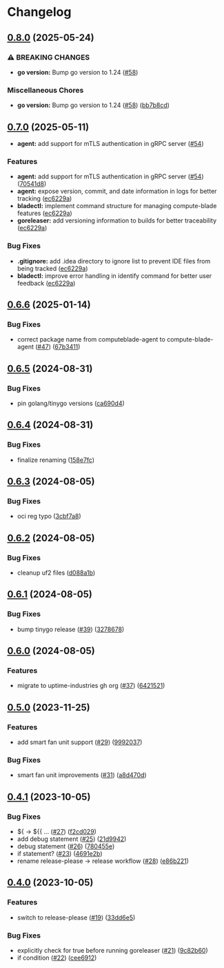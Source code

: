 # Changelog

## [0.8.0](https://github.com/uptime-industries/compute-blade-agent/compare/v0.7.0...v0.8.0) (2025-05-24)

### ⚠ BREAKING CHANGES

* **go version:** Bump go version to 1.24 ([#58](https://github.com/uptime-industries/compute-blade-agent/issues/58))

### Miscellaneous Chores

* **go version:** Bump go version to 1.24 ([#58](https://github.com/uptime-industries/compute-blade-agent/issues/58)) ([bb7b8cd](https://github.com/uptime-industries/compute-blade-agent/commit/bb7b8cd55d88954bb2632606e12b2c9eb057690a))

## [0.7.0](https://github.com/uptime-industries/compute-blade-agent/compare/v0.6.6...v0.7.0) (2025-05-11)

* **agent:** add support for mTLS authentication in gRPC server ([#54](https://github.com/uptime-industries/compute-blade-agent/issues/54))

### Features

* **agent:** add support for mTLS authentication in gRPC server ([#54](https://github.com/uptime-industries/compute-blade-agent/issues/54)) ([70541d8](https://github.com/uptime-industries/compute-blade-agent/commit/70541d86bad675a153daf8b5c80a92de204502ab))
* **agent:** expose version, commit, and date information in logs for better tracking ([ec6229a](https://github.com/uptime-industries/compute-blade-agent/commit/ec6229ad86b4eff06e40c805f8e4f216fe844c18))
* **bladectl:** implement command structure for managing compute-blade features ([ec6229a](https://github.com/uptime-industries/compute-blade-agent/commit/ec6229ad86b4eff06e40c805f8e4f216fe844c18))
* **goreleaser:** add versioning information to builds for better traceability ([ec6229a](https://github.com/uptime-industries/compute-blade-agent/commit/ec6229ad86b4eff06e40c805f8e4f216fe844c18))

### Bug Fixes

* **.gitignore:** add .idea directory to ignore list to prevent IDE files from being tracked ([ec6229a](https://github.com/uptime-industries/compute-blade-agent/commit/ec6229ad86b4eff06e40c805f8e4f216fe844c18))
* **bladectl:** improve error handling in identify command for better user feedback ([ec6229a](https://github.com/uptime-industries/compute-blade-agent/commit/ec6229ad86b4eff06e40c805f8e4f216fe844c18))

## [0.6.6](https://github.com/uptime-industries/compute-blade-agent/compare/v0.6.5...v0.6.6) (2025-01-14)

### Bug Fixes

* correct package name from computeblade-agent to compute-blade-agent ([#47](https://github.com/uptime-industries/compute-blade-agent/issues/47)) ([67b3411](https://github.com/uptime-industries/compute-blade-agent/commit/67b3411e32df10673c5f3bab8b76f31f366cf3ab))

## [0.6.5](https://github.com/uptime-industries/compute-blade-agent/compare/v0.6.4...v0.6.5) (2024-08-31)

### Bug Fixes

* pin golang/tinygo versions ([ca690d4](https://github.com/uptime-industries/compute-blade-agent/commit/ca690d418f099881b6aafdb2ca4be3cee6ac73fc))

## [0.6.4](https://github.com/uptime-industries/compute-blade-agent/compare/v0.6.3...v0.6.4) (2024-08-31)

### Bug Fixes

* finalize renaming ([158e7fc](https://github.com/uptime-industries/compute-blade-agent/commit/158e7fc1bde46e66327d70f87743df39070c2753))

## [0.6.3](https://github.com/uptime-industries/compute-blade-agent/compare/v0.6.2...v0.6.3) (2024-08-05)

### Bug Fixes

* oci reg typo ([3cbf7a8](https://github.com/uptime-industries/compute-blade-agent/commit/3cbf7a8733dedde834f7392de0851c971a6e3a05))

## [0.6.2](https://github.com/uptime-industries/compute-blade-agent/compare/v0.6.1...v0.6.2) (2024-08-05)

### Bug Fixes

* cleanup uf2 files ([d088a1b](https://github.com/uptime-industries/compute-blade-agent/commit/d088a1ba0a1adba7694a7d2d3b7d49bb9c72fe0c))

## [0.6.1](https://github.com/uptime-industries/compute-blade-agent/compare/v0.6.0...v0.6.1) (2024-08-05)

### Bug Fixes

* bump tinygo release ([#39](https://github.com/uptime-industries/compute-blade-agent/issues/39)) ([3278678](https://github.com/uptime-industries/compute-blade-agent/commit/32786787683e2a0cd42b63b92fe7dd2c41bb6e8f))

## [0.6.0](https://github.com/uptime-industries/compute-blade-agent/compare/v0.5.0...v0.6.0) (2024-08-05)

### Features

* migrate to uptime-industries gh org ([#37](https://github.com/uptime-industries/compute-blade-agent/issues/37)) ([6421521](https://github.com/uptime-industries/compute-blade-agent/commit/6421521bfc94a6211ed084bf8913f413e27e5b14))

## [0.5.0](https://github.com/github.com/uptime-industries/compute-blade-agent/compare/v0.4.1...v0.5.0) (2023-11-25)

### Features

* add smart fan unit support ([#29](https://github.com/github.com/uptime-industries/compute-blade-agent/issues/29)) ([9992037](https://github.com/github.com/uptime-industries/compute-blade-agent/commit/99920370fba8176dc34243d28281aa343f437fc5))

### Bug Fixes

* smart fan unit improvements ([#31](https://github.com/github.com/uptime-industries/compute-blade-agent/issues/31)) ([a8d470d](https://github.com/github.com/uptime-industries/compute-blade-agent/commit/a8d470d4f9ec2749e1067474805f67639cd24c09))

## [0.4.1](https://github.com/github.com/uptime-industries/compute-blade-agent/compare/v0.4.0...v0.4.1) (2023-10-05)

### Bug Fixes

* ${ -&gt; ${{ ... ([#27](https://github.com/github.com/uptime-industries/compute-blade-agent/issues/27)) ([f2cd029](https://github.com/github.com/uptime-industries/compute-blade-agent/commit/f2cd029d83329085354acb7ed68da390dfe9aee4))
* add debug statement ([#25](https://github.com/github.com/uptime-industries/compute-blade-agent/issues/25)) ([21d9942](https://github.com/github.com/uptime-industries/compute-blade-agent/commit/21d99426293b724f53f0de594fce21e5c49724f8))
* debug statement ([#26](https://github.com/github.com/uptime-industries/compute-blade-agent/issues/26)) ([780455e](https://github.com/github.com/uptime-industries/compute-blade-agent/commit/780455e749a6acd896ce862ac565f1d1f5467c20))
* if statement? ([#23](https://github.com/github.com/uptime-industries/compute-blade-agent/issues/23)) ([4691e2b](https://github.com/github.com/uptime-industries/compute-blade-agent/commit/4691e2b3d71b9c28ebbed31b564c5356713b91f9))
* rename release-please -&gt; release workflow ([#28](https://github.com/github.com/uptime-industries/compute-blade-agent/issues/28)) ([e86b221](https://github.com/github.com/uptime-industries/compute-blade-agent/commit/e86b221aa886f11d6303521787ca4c755b114a6e))

## [0.4.0](https://github.com/github.com/uptime-industries/compute-blade-agent/compare/v0.3.4...v0.4.0) (2023-10-05)

### Features

* switch to release-please ([#19](https://github.com/github.com/uptime-industries/compute-blade-agent/issues/19)) ([33dd6e5](https://github.com/github.com/uptime-industries/compute-blade-agent/commit/33dd6e5adf45d2b59c1af061c7e78c9426329f15))

### Bug Fixes

* explicitly check for true before running goreleaser ([#21](https://github.com/github.com/uptime-industries/compute-blade-agent/issues/21)) ([9c82b60](https://github.com/github.com/uptime-industries/compute-blade-agent/commit/9c82b60fd88718ad90a9a0aa774ffc4bcdd18d3f))
* if condition ([#22](https://github.com/github.com/uptime-industries/compute-blade-agent/issues/22)) ([cee6912](https://github.com/github.com/uptime-industries/compute-blade-agent/commit/cee6912f5768a310c2758c8755b9ed1985b10d23))
